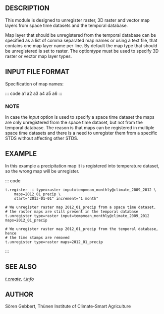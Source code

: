 ## DESCRIPTION

This module is designed to unregister raster, 3D raster and vector map
layers from space time datasets and the temporal database.

Map layer that should be unregistered from the temporal database can be
specified as a list of comma separated map names or using a text file,
that contains one map layer name per line. By default the map type that
should be unregistered is set to raster. The option*type* must be used
to specify 3D raster or vector map layer types.

## INPUT FILE FORMAT

Specification of map names:

::: code
    a1
    a2
    a3
    a4
    a5
    a6
:::

### NOTE

In case the *input* option is used to specify a space time dataset the
maps are only unregistered from the space time dataset, but not from the
temporal database. The reason is that maps can be registered in multiple
space time datasets and there is a need to unregister them from a
specific STDS without affecting other STDS.

## EXAMPLE

In this example a precipitation map it is registered into temperature
dataset, so the wrong map will be unregister.

::: code

    t.register -i type=raster input=tempmean_monthly@climate_2009_2012 \
        maps=2012_01_precip \
        start="2013-01-01" increment="1 month"

    # We unregister raster map 2012_01_precip from a space time dataset,
    # the raster maps are still present in the temporal database
    t.unregister type=raster input=tempmean_monthly@climate_2009_2012 maps=2012_01_precip

    # We unregister raster map 2012_01_precip from the temporal database, hence
    # the time stamps are removed
    t.unregister type=raster maps=2012_01_precip
:::

## SEE ALSO

*[t.create](t.create.html), [t.info](t.info.html)*

## AUTHOR

Sören Gebbert, Thünen Institute of Climate-Smart Agriculture
